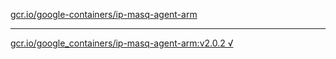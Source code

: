 [gcr.io/google-containers/ip-masq-agent-arm](https://hub.docker.com/r/sqeven/ip-masq-agent-arm/tags/) 

----
[gcr.io/google_containers/ip-masq-agent-arm:v2.0.2 √](https://hub.docker.com/r/sqeven/ip-masq-agent-arm/tags/)

